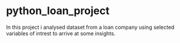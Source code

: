 # python_loan_project
In this project i analysed dataset from a loan company using selected variables of intrest to arrive at some insights.
